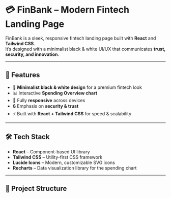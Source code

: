 # 💳 FinBank – Modern Fintech Landing Page

FinBank is a sleek, responsive fintech landing page built with **React** and **Tailwind CSS**.  
It’s designed with a minimalist black & white UI/UX that communicates **trust, security, and innovation**.

---

## 🚀 Features

- 🖤 **Minimalist black & white design** for a premium fintech look  
- 📊 Interactive **Spending Overview chart**  
- 📱 Fully **responsive** across devices  
- 🔒 Emphasis on **security & trust**  
- ⚡ Built with **React + Tailwind CSS** for speed & scalability

---

## 🛠 Tech Stack

- **React** – Component-based UI library  
- **Tailwind CSS** – Utility-first CSS framework  
- **Lucide Icons** – Modern, customizable SVG icons  
- **Recharts** – Data visualization library for the spending chart  

---

## 📂 Project Structure

